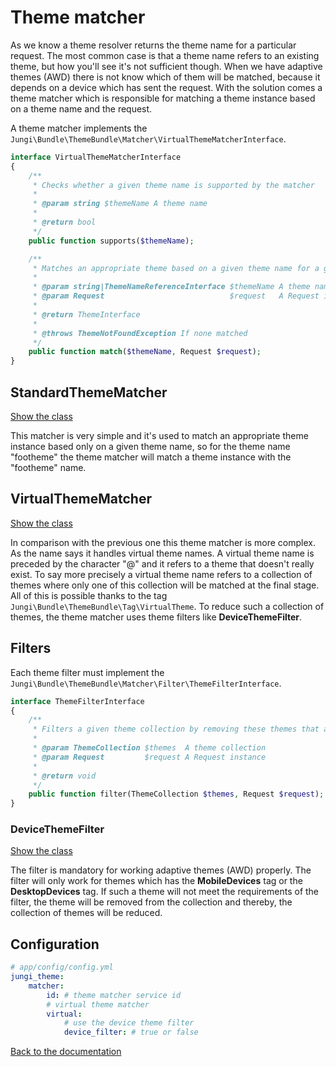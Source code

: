 Theme matcher
=============

As we know a theme resolver returns the theme name for a particular request. The most common case is that a theme name 
refers to an existing theme, but how you'll see it's not sufficient though. When we have adaptive themes (AWD) there is 
not know which of them will be matched, because it depends on a device which has sent the request. With the solution comes 
a theme matcher which is responsible for matching a theme instance based on a theme name and the request.

A theme matcher implements the `Jungi\Bundle\ThemeBundle\Matcher\VirtualThemeMatcherInterface`.

```php
interface VirtualThemeMatcherInterface
{
    /**
     * Checks whether a given theme name is supported by the matcher
     *
     * @param string $themeName A theme name
     *
     * @return bool
     */
    public function supports($themeName);

    /**
     * Matches an appropriate theme based on a given theme name for a given Request
     *
     * @param string|ThemeNameReferenceInterface $themeName A theme name
     * @param Request                            $request   A Request instance
     *
     * @return ThemeInterface
     *
     * @throws ThemeNotFoundException If none matched
     */
    public function match($themeName, Request $request);
}
```

StandardThemeMatcher
--------------------

[Show the class](https://github.com/piku235/JungiThemeBundle/blob/master/Matcher/StandardThemeMatcher.php)

This matcher is very simple and it's used to match an appropriate theme instance based only on a given theme name, so for 
the theme name "footheme" the theme matcher will match a theme instance with the "footheme" name.

VirtualThemeMatcher
-------------------

[Show the class](https://github.com/piku235/JungiThemeBundle/blob/master/Matcher/VirtualThemeMatcher.php)

In comparison with the previous one this theme matcher is more complex. As the name says it handles virtual theme
names. A virtual theme name is preceded by the character "@" and it refers to a theme that doesn't really exist. To say 
more precisely a virtual theme name refers to a collection of themes where only one of this collection will be matched 
at the final stage. All of this is possible thanks to the tag `Jungi\Bundle\ThemeBundle\Tag\VirtualTheme`. To reduce such 
a collection of themes, the theme matcher uses theme filters like **DeviceThemeFilter**. 

Filters
-------

Each theme filter must implement the `Jungi\Bundle\ThemeBundle\Matcher\Filter\ThemeFilterInterface`.

```php
interface ThemeFilterInterface
{
    /**
     * Filters a given theme collection by removing these themes that are not suitable'
     *
     * @param ThemeCollection $themes  A theme collection
     * @param Request         $request A Request instance
     *
     * @return void
     */
    public function filter(ThemeCollection $themes, Request $request);
}
```

### DeviceThemeFilter

[Show the class](https://github.com/piku235/JungiThemeBundle/blob/master/Matcher/Filter/DeviceThemeFilter.php)

The filter is mandatory for working adaptive themes (AWD) properly. The filter will only work for themes which has the 
**MobileDevices** tag or the **DesktopDevices** tag. If such a theme will not meet the requirements of the filter, 
the theme will be removed from the collection and thereby, the collection of themes will be reduced.

Configuration
-------------

```yaml
# app/config/config.yml
jungi_theme:
    matcher:
        id: # theme matcher service id
        # virtual theme matcher
        virtual:
            # use the device theme filter
            device_filter: # true or false
```

[Back to the documentation](https://github.com/piku235/JungiThemeBundle/blob/master/Resources/doc/index.md)